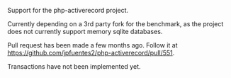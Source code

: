 Support for the php-activerecord project.

Currently depending on a 3rd party fork for the benchmark, as the project does not currently support memory sqlite databases.

Pull request has been made a few months ago. Follow it at https://github.com/jpfuentes2/php-activerecord/pull/551.

Transactions have not been implemented yet. 
